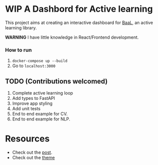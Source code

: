# **WIP** A Dashbord for Active learning 

This project aims at creating an interactive dashboard for [BaaL](https://github.com/ElementAI/baal), an active learning library. 

**WARNING** I have little knowledge in React/Frontend development.

### How to run

1. `docker-compose up --build`
2. Go to `localhost:3000`


## TODO (Contributions welcomed)

1. Complete active learning loop
2. Add types to FastAPI
3. Improve app styling
4. Add unit tests
5. End to end example for CV.
6. End to end example for NLP.

# Resources

* Check out the [post](https://testdriven.io/blog/fastapi-react/).
* Check out the [theme](https://demos.creative-tim.com/docs-purity-ui-dashboard)